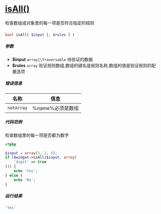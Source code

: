 [isAll()](http://twinh.github.io/widget/api/isAll)
==================================================

检查数组或对象里的每一项是否符合指定的规则

### 
```php
bool isAll( $input [, $rules ] )
```

##### 参数
* **$input** `array|\Traversable` 待验证的数据
* **$rules** `array` 验证规则数组,数组的键名是规则名称,数组的值是验证规则的配置选项

##### 错误信息
| **名称**              | **信息**                                                       | 
|-----------------------|----------------------------------------------------------------|
| `notArray`            | %name%必须是数组                                               |

##### 代码范例
检查数组里的每一项是否都为数字
```php
<?php

$input = array(3, 2, 5);
if ($widget->isAll($input, array(
    'digit' => true
))) {
    echo 'Yes';
} else {
    echo 'No';
}
```
##### 运行结果
```php
'Yes'
```
